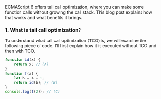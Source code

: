 ECMAScript 6 offers tail call optimization, where you can make some function calls without growing the call stack. This blog post explains how that works and what benefits it brings.

### 1. What is tail call optimization?
To understand what tail call optimization (TCO) is, we will examine the following piece of code. I’ll first explain how it is executed without TCO and then with TCO.

```js
function id(x) {
    return x; // (A)
}
function f(a) {
    let b = a + 1;
    return id(b); // (B)
}
console.log(f(2)); // (C)
```
